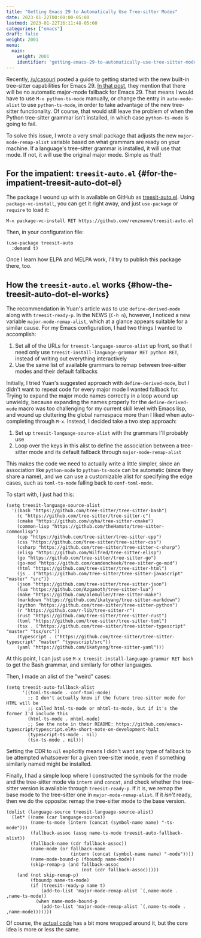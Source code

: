 ```yaml
---
title: "Getting Emacs 29 to Automatically Use Tree-sitter Modes"
date: 2023-01-22T00:00:00-05:00
lastmod: 2023-01-22T16:11:48-05:00
categories: ["emacs"]
draft: false
weight: 2001
menu:
  main:
    weight: 2001
    identifier: "getting-emacs-29-to-automatically-use-tree-sitter-modes"
---
```


Recently, [/u/casouri](https://www.reddit.com/user/casouri/) posted a guide to getting started with the new built-in
tree-sitter capabilities for Emacs 29.  [In that post](https://archive.casouri.cc/note/2023/tree-sitter-in-emacs-29/index.html), they mention that there
will be no automatic major-mode fallback for Emacs 29.  That means I would have
to use `M-x python-ts-mode` manually, or change the entry in `auto-mode-alist` to
use `python-ts-mode`, in order to take advantage of the new tree-sitter
functionality.  Of course, that would still leave the problem of when the Python
tree-sitter grammar isn't installed, in which case `python-ts-mode` is going to
fail.

To solve this issue, I wrote a very small package that adjusts the new
`major-mode-remap-alist` variable based on what grammars are ready on your
machine.  If a language's tree-sitter grammar is installed, it will use that
mode.  If not, it will use the original major mode.  Simple as that!


## For the impatient: `treesit-auto.el` {#for-the-impatient-treesit-auto-dot-el}

The package I wound up with is available on GitHub as [treesit-auto.el](https://github.com/renzmann/treesit-auto.el).  Using
`package-vc-install`, you can get it right away, and just `use-package` or `require`
to load it:

```text
M-x package-vc-install RET https://github.com/renzmann/treesit-auto.el
```

Then, in your configuration file:

```emacs-lisp
(use-package treesit-auto
  :demand t)
```

Once I learn how ELPA and MELPA work, I'll try to publish this package there, too.


## How the `treesit-auto.el` works {#how-the-treesit-auto-dot-el-works}

The recommendation in Yuan's article was to use `define-derived-mode` along with
`treesit-ready-p`.  In the NEWS (`C-h n`), however, I noticed a new variable
`major-mode-remap-alist`, which at a glance appears suitable for a similar cause.
For my Emacs configuration, I had two things I wanted to accomplish:

1.  Set all of the URLs for `treesit-language-source-alist` up front, so that I
    need only use `treesit-install-language-grammar RET python RET`, instead of
    writing out everything interactively
2.  Use the same list of available grammars to remap between tree-sitter modes
    and their default fallbacks

Initially, I tried Yuan's suggested approach with `define-derived-mode`, but I
didn't want to repeat code for every major mode I wanted fallback for.  Trying
to expand the major mode names correctly in a loop wound up unwieldy, because
expanding the names properly for the `define-derived-mode` macro was too
challenging for my current skill level with Emacs lisp, and wound up cluttering
the global namespace more than I liked when auto-completing through `M-x`.
Instead, I decided take a two step approach:

1.  Set up `treesit-language-source-alist` with the grammars I'll probably use
2.  Loop over the keys in this alist to define the association between a
    tree-sitter mode and its default fallback through `major-mode-remap-alist`

This makes the code we need to actually write a little simpler, since an
association like `python-mode` to `python-ts-mode` can be automatic (since they
share a name), and we can use a customizable alist for specifying the edge
cases, such as `toml-ts-mode` falling back to `conf-toml-mode`.

To start with, I just had this:

```emacs-lisp
(setq treesit-language-source-alist
  '((bash "https://github.com/tree-sitter/tree-sitter-bash")
    (c "https://github.com/tree-sitter/tree-sitter-c")
    (cmake "https://github.com/uyha/tree-sitter-cmake")
    (common-lisp "https://github.com/theHamsta/tree-sitter-commonlisp")
    (cpp "https://github.com/tree-sitter/tree-sitter-cpp")
    (css "https://github.com/tree-sitter/tree-sitter-css")
    (csharp "https://github.com/tree-sitter/tree-sitter-c-sharp")
    (elisp "https://github.com/Wilfred/tree-sitter-elisp")
    (go "https://github.com/tree-sitter/tree-sitter-go")
    (go-mod "https://github.com/camdencheek/tree-sitter-go-mod")
    (html "https://github.com/tree-sitter/tree-sitter-html")
    (js . ("https://github.com/tree-sitter/tree-sitter-javascript" "master" "src"))
    (json "https://github.com/tree-sitter/tree-sitter-json")
    (lua "https://github.com/Azganoth/tree-sitter-lua")
    (make "https://github.com/alemuller/tree-sitter-make")
    (markdown "https://github.com/ikatyang/tree-sitter-markdown")
    (python "https://github.com/tree-sitter/tree-sitter-python")
    (r "https://github.com/r-lib/tree-sitter-r")
    (rust "https://github.com/tree-sitter/tree-sitter-rust")
    (toml "https://github.com/tree-sitter/tree-sitter-toml")
    (tsx . ("https://github.com/tree-sitter/tree-sitter-typescript" "master" "tsx/src"))
    (typescript . ("https://github.com/tree-sitter/tree-sitter-typescript" "master" "typescript/src"))
    (yaml "https://github.com/ikatyang/tree-sitter-yaml")))
```

At this point, I can just use `M-x treesit-install-language-grammar RET bash` to
get the Bash grammar, and similarly for other languages.

Then, I made an alist of the "weird" cases:

```emacs-lisp
(setq treesit-auto-fallback-alist
      '((toml-ts-mode . conf-toml-mode)
        ;; I don't actually know if the future tree-sitter mode for HTML will be
        ;; called html-ts-mode or mhtml-ts-mode, but if it's the former I'd include this
        (html-ts-mode . mhtml-mode)
        ;; See the note in their README: https://github.com/emacs-typescript/typescript.el#a-short-note-on-development-halt
        (typescript-ts-mode . nil)
        (tsx-ts-mode . nil)))
```

Setting the CDR to `nil` explicitly means I didn't want any type of fallback to be
attempted whatsoever for a given tree-sitter mode, even if something similarly
named might be installed.

Finally, I had a simple loop where I constructed the symbols for the mode and
the tree-sitter mode via `intern` and `concat`, and check whether the tree-sitter
version is available through `treesit-ready-p`.  If it is, we remap the base mode
to the tree-sitter one in `major-mode-remap-alist`.  If it _isn't_ ready, then we do
the opposite: remap the tree-sitter mode to the base version.

```emacs-lisp
(dolist (language-source treesit-language-source-alist)
  (let* ((name (car language-source))
         (name-ts-mode (intern (concat (symbol-name name) "-ts-mode")))
         (fallback-assoc (assq name-ts-mode treesit-auto-fallback-alist))
         (fallback-name (cdr fallback-assoc))
         (name-mode (or fallback-name
                        (intern (concat (symbol-name name) "-mode"))))
         (name-mode-bound-p (fboundp name-mode))
         (skip-remap-p (and fallback-assoc
                            (not (cdr fallback-assoc)))))
    (and (not skip-remap-p)
         (fboundp name-ts-mode)
         (if (treesit-ready-p name t)
             (add-to-list 'major-mode-remap-alist `(,name-mode . ,name-ts-mode))
           (when name-mode-bound-p
             (add-to-list 'major-mode-remap-alist `(,name-ts-mode . ,name-mode)))))))
```

Of course, the [actual code](https://github.com/renzmann/treesit-auto/blob/d3fc07db6d646bee5631bdd28f6e82d2e0690d6d/treesit-auto.el#L96-L110) has a bit more wrapped around it, but the core idea
is more or less the same.
